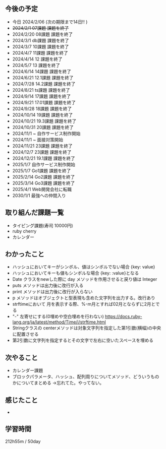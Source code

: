 ## 今後の予定
- 今日 2024/2/06 (次の期限まで14日!! )
- ~~2024/2/1 07課題 課題を終了~~
- 2024/2/20 08課題 課題を終了
- 2024/3/1 db課題 課題を終了
- 2024/3/7 10課題 課題を終了
- 2024/4/7 11課題 課題を終了
- 2024/4/14 12 課題を終了
- 2024/5/7 13 課題を終了
- 2024/6/14 14課題 課題を終了
- 2024/6/21 12.1課題 課題を終了
- 2024/7/28 14.2課題 課題を終了
- 2024/8/21 ts課題 課題を終了
- 2024/9/14 17課題 課題を終了
- 2024/9/21 17.01課題 課題を終了
- 2024/9/28 18課題 課題を終了
- 2024/10/14 19課題 課題を終了
- 2024/10/21 19.3課題 課題を終了
- 2024/10/31 20課題 課題を終了
- 2024/11/1 ~ 自作サービス制作開始
- 2024/11/1 ~ 面接対策開始
- 2024/11/21 23課題 課題を終了
- 2024/12/7 23課題 課題を終了
- 2024/12/21 19.1課題 課題を終了
- 2025/1/7 自作サービス制作開始
- 2025/1/7 Go1課題 課題を終了
- 2025/2/14 Go2課題 課題を終了
- 2025/3/14 Go3課題 課題を終了
- 2025/4/1 Web開発会社に転職
- 2030/1/1 最強への仲間入り

## 取り組んだ課題一覧
- タイピング課題(寿司 10000円)
- ruby cherry 
- カレンダー
## わかったこと
- ハッシュにおいてキーがシンボル、値はシンボルでない場合 {key: value}
- ハッシュにおいてキーも値もシンボルな場合 {key: :value}となる
- Date クラスをnewした際に day メソッドを作用させると戻り値は Integer
- puts メソッドは出力後に改行が入る
- print メソッドは出力後に改行が入らない
- p メソッドはオブジェクトと型表現も含めた文字列を出力する。改行あり
- strftimeにおいて 月を表示する際、%-m月とすれば02月とならずに2月とでる
- "-" 左寄せにする(0埋めや空白埋めを行わない)
https://docs.ruby-lang.org/ja/latest/method/Time/i/strftime.html
- Stringクラスの centerメソッドは対象文字列を指定した第1引数(横幅)の中央に配置させる
- 第2引数に文字列を指定するとその文字で左右に空いたスペースを埋める
## 次やること
- カレンダー課題
- ブロックパラメータ、ハッシュ、配列周りについてメソッド、どういうものかについてまとめる ->忘れてた。やってない。
## 感じたこと
-  
## 学習時間
212h55m / 50day
